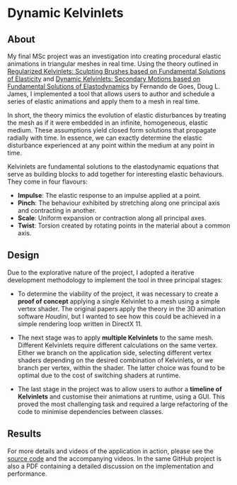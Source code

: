 <h1>Dynamic Kelvinlets</h1>

## About

My final MSc project was an investigation into creating procedural elastic animations in triangular meshes in real time. Using the theory outlined in <a href="https://graphics.pixar.com/library/Kelvinlets/paper.pdf">Regularized Kelvinlets: Sculpting Brushes based on Fundamental Solutions of Elasticity</a> and <a href="https://graphics.pixar.com/library/DynaKelvinlets/paper.pdf">Dynamic Kelvinlets: Secondary Motions based on Fundamental Solutions of Elastodynamics</a> by Fernando de Goes, Doug L. James, I implemented a tool that allows users to author and schedule a series of elastic animations and apply them to a mesh in real time.

In short, the theory mimics the evolution of elastic disturbances by treating the mesh as if it were embedded in an infinite, homogeneous, elastic medium. These assumptions yield closed form solutions that propagate radially with time. In essence, we can exactly determine the elastic disturbance experienced at any point within the medium at any point in time. 

Kelvinlets are fundamental solutions to the elastodynamic equations that serve as building blocks to add together for interesting elastic behaviours. They come in four flavours:
* **Impulse**: The elastic response to an impulse applied at a point.
* **Pinch**: The behaviour exhibited by stretching along one principal axis and contracting in another.
* **Scale**: Uniform expansion or contraction along all principal axes.
* **Twist**: Torsion created by rotating points in the material about a common axis.

## Design

Due to the explorative nature of the project, I adopted a iterative development methodology to implement the tool in three principal stages:
* To determine the viability of the project, it was necessary to create a **proof of concept** applying a single Kelvinlet to a mesh using a simple vertex shader. The original papers apply the theory in the 3D animation software *Houdini*, but I wanted to see how this could be achieved in a simple rendering loop written in DirectX 11.

* The next stage was to apply **multiple Kelvinlets** to the same mesh. Different Kelvinlets require different calculations on the same vertex. Either we branch on the application side, selecting different vertex shaders depending on the desired combination of Kelvinlets, or we branch per vertex, within the shader. The latter choice was found to be optimal due to the cost of switching shaders at runtime.

* The last stage in the project was to allow users to author a **timeline of Kelvinlets** and customise their animations at runtime, using a GUI. This proved the most challenging task and required a large refactoring of the code to minimise dependencies between classes.

## Results

For more details and videos of the application in action, please see the [source code](https://github.com/IM56/Dynamic-Kelvinlets/) and the accompanying videos. In the same GitHub project is also a PDF containing a detailed discussion on the implementation and performance.
